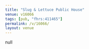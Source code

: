 ```yaml
---
title: "Slug & Lettuce Public House"
venue: v16066
tags: [pub, "fhrs:411465"]
permalink: /v/16066/
layout: venue
---
```

null